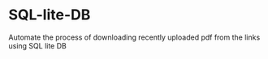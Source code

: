 # SQL-lite-DB
Automate the process of downloading recently uploaded pdf from the links using SQL lite DB
